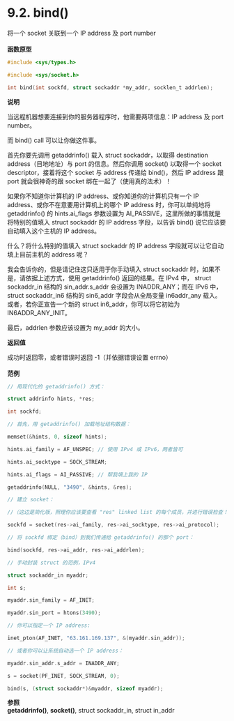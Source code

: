 # 9.2. bind()

将一个 socket 关联到一个 IP address 及 port number\
\
**函数原型**

```c
#include <sys/types.h>

#include <sys/socket.h>

int bind(int sockfd, struct sockaddr *my_addr, socklen_t addrlen);
```

**说明**

当远程机器想要连接到你的服务器程序时，他需要两项信息：IP address 及 port number。

而 bind() call 可以让你做这件事。

首先你要先调用 getaddrinfo() 载入 struct sockaddr，以取得 destination address（目地地址）与 port 的信息。然后你调用 socket() 以取得一个 socket descriptor，接着将这个 socket 与 address 传递给 bind()，然后 IP address 跟 port 就会很神奇的跟 socket 绑在一起了（使用真的法术）！

如果你不知道你计算机的 IP address、或你知道你的计算机只有一个 IP address、或你不在意要用计算机上的哪个 IP address 时，你可以单纯地将 getaddrinfo() 的 hints.ai\_flags 参数设置为 AI\_PASSIVE，这里所做的事情就是将特别的值填入 struct sockaddr 的 IP address 字段，以告诉 bind() 说它应该要自动填入这个主机的 IP address。

什么？将什么特别的值填入 struct sockaddr 的 IP address 字段就可以让它自动填上目前主机的 address 呢？

我会告诉你的，但是请记住这只适用于你手动填入 struct sockaddr 时，如果不是，请依据上述方式，使用 getaddrinfo() 返回的结果。在 IPv4 中， struct sockaddr\_in 结构的  sin\_addr.s\_addr 会设置为 INADDR\_ANY；而在 IPv6 中， struct sockaddr\_in6 结构的 sin6\_addr 字段会从全局变量 in6addr\_any 载入。或者，若你正宣告一个新的 struct in6\_addr，你可以将它初始为 IN6ADDR\_ANY\_INIT。

最后，addrlen 参数应该设置为 my\_addr 的大小。

**返回值**

成功时返回零，或者错误时返回 -1（并依据错误设置 errno）\
\
**范例**

```c
// 用现代化的 getaddrinfo() 方式：

struct addrinfo hints, *res;

int sockfd;

// 首先，用 getaddrinfo() 加载地址结构数据：

memset(&hints, 0, sizeof hints);

hints.ai_family = AF_UNSPEC; // 使用 IPv4 或 IPv6，两者皆可

hints.ai_socktype = SOCK_STREAM;

hints.ai_flags = AI_PASSIVE; // 帮我填上我的 IP

getaddrinfo(NULL, "3490", &hints, &res);

// 建立 socket：

//（这边是简化版，照理你应该要查看 "res" linked list 的每个成员，并进行错误检查！）

sockfd = socket(res->ai_family, res->ai_socktype, res->ai_protocol);

// 将 sockfd 绑定（bind）到我们传递给 getaddrinfo() 的那个 port：

bind(sockfd, res->ai_addr, res->ai_addrlen);

// 手动封装 struct 的范例，IPv4

struct sockaddr_in myaddr;

int s;

myaddr.sin_family = AF_INET;

myaddr.sin_port = htons(3490);

// 你可以指定一个 IP address:

inet_pton(AF_INET, "63.161.169.137", &(myaddr.sin_addr));

// 或者你可以让系统自动选一个 IP address：

myaddr.sin_addr.s_addr = INADDR_ANY;

s = socket(PF_INET, SOCK_STREAM, 0);

bind(s, (struct sockaddr*)&myaddr, sizeof myaddr);
```



**参照**\
**getaddrinfo()**, **socket()**, struct sockaddr\_in, struct in\_addr
